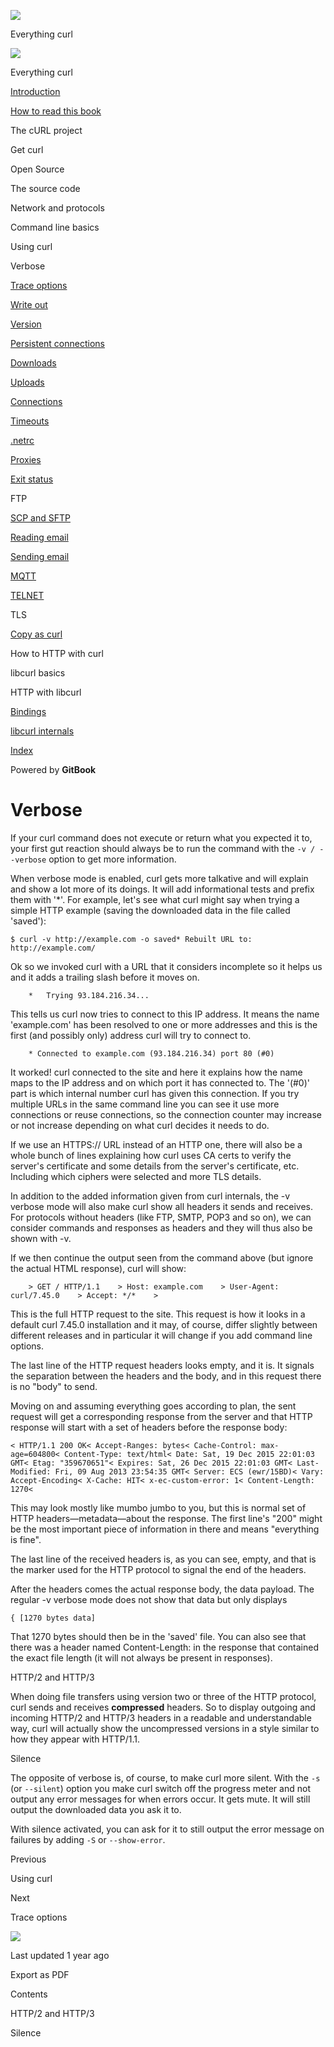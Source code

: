 <a href="../index.html" class="link-a079aa82--primary-53a25e66--logoLink-10d08504"></a>

<img src="https://gblobscdn.gitbook.com/orgs%2F-LxuH0qSm4xO9nWfEBlB%2Favatar.png?alt=media" class="image-67b14f24--avatar-1c1d03ec" />

<span class="text-4505230f--UIH400-4e41e82a--textContentFamily-49a318e1--spaceNameText-677c2969">Everything curl</span>

<a href="../index.html" class="link-a079aa82--primary-53a25e66--logoLink-10d08504"></a>

<img src="https://gblobscdn.gitbook.com/orgs%2F-LxuH0qSm4xO9nWfEBlB%2Favatar.png?alt=media" class="image-67b14f24--avatar-1c1d03ec" />

<span class="text-4505230f--UIH400-4e41e82a--textContentFamily-49a318e1--spaceNameText-677c2969">Everything curl</span>

<a href="../index.html" class="navButton-94f2579c--navButtonClickable-161b88ca"><span class="text-4505230f--UIH300-2063425d--textContentFamily-49a318e1--navButtonLabel-14a4968f">Introduction</span></a>

<a href="../how-to-read.html" class="navButton-94f2579c--navButtonClickable-161b88ca"><span class="text-4505230f--UIH300-2063425d--textContentFamily-49a318e1--navButtonLabel-14a4968f">How to read this book</span></a>

<span class="text-4505230f--UIH300-2063425d--textContentFamily-49a318e1--navButtonLabel-14a4968f">The cURL project</span>

<span class="text-4505230f--UIH300-2063425d--textContentFamily-49a318e1--navButtonLabel-14a4968f">Get curl</span>

<span class="text-4505230f--UIH300-2063425d--textContentFamily-49a318e1--navButtonLabel-14a4968f">Open Source</span>

<span class="text-4505230f--UIH300-2063425d--textContentFamily-49a318e1--navButtonLabel-14a4968f">The source code</span>

<span class="text-4505230f--UIH300-2063425d--textContentFamily-49a318e1--navButtonLabel-14a4968f">Network and protocols</span>

<span class="text-4505230f--UIH300-2063425d--textContentFamily-49a318e1--navButtonLabel-14a4968f">Command line basics</span>

<span class="text-4505230f--UIH300-2063425d--textContentFamily-49a318e1--navButtonLabel-14a4968f">Using curl</span>

<span class="text-4505230f--UIH300-2063425d--textContentFamily-49a318e1--navButtonLabel-14a4968f">Verbose</span>

<a href="verbose/trace.html" class="navButton-94f2579c--pageItemWithChildrenNested-2c5d8183--navButtonClickable-161b88ca"><span class="text-4505230f--UIH300-2063425d--textContentFamily-49a318e1--navButtonLabel-14a4968f">Trace options</span></a>

<a href="verbose/writeout.html" class="navButton-94f2579c--pageItemWithChildrenNested-2c5d8183--navButtonClickable-161b88ca"><span class="text-4505230f--UIH300-2063425d--textContentFamily-49a318e1--navButtonLabel-14a4968f">Write out</span></a>

<a href="version.html" class="navButton-94f2579c--pageItemWithChildrenNested-2c5d8183--navButtonClickable-161b88ca"><span class="text-4505230f--UIH300-2063425d--textContentFamily-49a318e1--navButtonLabel-14a4968f">Version</span></a>

<a href="persist.html" class="navButton-94f2579c--pageItemWithChildrenNested-2c5d8183--navButtonClickable-161b88ca"><span class="text-4505230f--UIH300-2063425d--textContentFamily-49a318e1--navButtonLabel-14a4968f">Persistent connections</span></a>

<a href="downloads.html" class="navButton-94f2579c--pageItemWithChildrenNested-2c5d8183--navButtonClickable-161b88ca"><span class="text-4505230f--UIH300-2063425d--textContentFamily-49a318e1--navButtonLabel-14a4968f">Downloads</span></a>

<a href="uploads.html" class="navButton-94f2579c--pageItemWithChildrenNested-2c5d8183--navButtonClickable-161b88ca"><span class="text-4505230f--UIH300-2063425d--textContentFamily-49a318e1--navButtonLabel-14a4968f">Uploads</span></a>

<a href="connections.html" class="navButton-94f2579c--pageItemWithChildrenNested-2c5d8183--navButtonClickable-161b88ca"><span class="text-4505230f--UIH300-2063425d--textContentFamily-49a318e1--navButtonLabel-14a4968f">Connections</span></a>

<a href="timeouts.html" class="navButton-94f2579c--pageItemWithChildrenNested-2c5d8183--navButtonClickable-161b88ca"><span class="text-4505230f--UIH300-2063425d--textContentFamily-49a318e1--navButtonLabel-14a4968f">Timeouts</span></a>

<a href="netrc.html" class="navButton-94f2579c--pageItemWithChildrenNested-2c5d8183--navButtonClickable-161b88ca"><span class="text-4505230f--UIH300-2063425d--textContentFamily-49a318e1--navButtonLabel-14a4968f">.netrc</span></a>

<a href="proxies.html" class="navButton-94f2579c--pageItemWithChildrenNested-2c5d8183--navButtonClickable-161b88ca"><span class="text-4505230f--UIH300-2063425d--textContentFamily-49a318e1--navButtonLabel-14a4968f">Proxies</span></a>

<a href="returns.html" class="navButton-94f2579c--pageItemWithChildrenNested-2c5d8183--navButtonClickable-161b88ca"><span class="text-4505230f--UIH300-2063425d--textContentFamily-49a318e1--navButtonLabel-14a4968f">Exit status</span></a>

<span class="text-4505230f--UIH300-2063425d--textContentFamily-49a318e1--navButtonLabel-14a4968f">FTP</span>

<a href="scpsftp.html" class="navButton-94f2579c--pageItemWithChildrenNested-2c5d8183--navButtonClickable-161b88ca"><span class="text-4505230f--UIH300-2063425d--textContentFamily-49a318e1--navButtonLabel-14a4968f">SCP and SFTP</span></a>

<a href="reademail.html" class="navButton-94f2579c--pageItemWithChildrenNested-2c5d8183--navButtonClickable-161b88ca"><span class="text-4505230f--UIH300-2063425d--textContentFamily-49a318e1--navButtonLabel-14a4968f">Reading email</span></a>

<a href="smtp.html" class="navButton-94f2579c--pageItemWithChildrenNested-2c5d8183--navButtonClickable-161b88ca"><span class="text-4505230f--UIH300-2063425d--textContentFamily-49a318e1--navButtonLabel-14a4968f">Sending email</span></a>

<a href="mqtt.html" class="navButton-94f2579c--pageItemWithChildrenNested-2c5d8183--navButtonClickable-161b88ca"><span class="text-4505230f--UIH300-2063425d--textContentFamily-49a318e1--navButtonLabel-14a4968f">MQTT</span></a>

<a href="telnet.html" class="navButton-94f2579c--pageItemWithChildrenNested-2c5d8183--navButtonClickable-161b88ca"><span class="text-4505230f--UIH300-2063425d--textContentFamily-49a318e1--navButtonLabel-14a4968f">TELNET</span></a>

<span class="text-4505230f--UIH300-2063425d--textContentFamily-49a318e1--navButtonLabel-14a4968f">TLS</span>

<a href="copyas.html" class="navButton-94f2579c--pageItemWithChildrenNested-2c5d8183--navButtonClickable-161b88ca"><span class="text-4505230f--UIH300-2063425d--textContentFamily-49a318e1--navButtonLabel-14a4968f">Copy as curl</span></a>

<span class="text-4505230f--UIH300-2063425d--textContentFamily-49a318e1--navButtonLabel-14a4968f">How to HTTP with curl</span>

<span class="text-4505230f--UIH300-2063425d--textContentFamily-49a318e1--navButtonLabel-14a4968f">libcurl basics</span>

<span class="text-4505230f--UIH300-2063425d--textContentFamily-49a318e1--navButtonLabel-14a4968f">HTTP with libcurl</span>

<a href="../bindings.html" class="navButton-94f2579c--navButtonClickable-161b88ca"><span class="text-4505230f--UIH300-2063425d--textContentFamily-49a318e1--navButtonLabel-14a4968f">Bindings</span></a>

<a href="../internals.html" class="navButton-94f2579c--navButtonClickable-161b88ca"><span class="text-4505230f--UIH300-2063425d--textContentFamily-49a318e1--navButtonLabel-14a4968f">libcurl internals</span></a>

<a href="../bookindex.html" class="navButton-94f2579c--navButtonClickable-161b88ca"><span class="text-4505230f--UIH300-2063425d--textContentFamily-49a318e1--navButtonLabel-14a4968f">Index</span></a>

<a href="https://www.gitbook.com/?utm_source=content&amp;utm_medium=trademark&amp;utm_campaign=curl-1" class="reset-3c756112--trademark-a8da4b94"></a>

<span class="text-4505230f--TextH200-a3425406--textUIFamily-5ebd8e40">Powered by **GitBook**</span>

# <span class="text-4505230f--DisplayH900-bfb998fa--textContentFamily-49a318e1">Verbose</span>

<span class="text-4505230f--UIH300-2063425d--textUIFamily-5ebd8e40--text-8ee2c8b2"></span>

<span class="text-4505230f--UIH300-2063425d--textUIFamily-5ebd8e40--text-8ee2c8b2"></span>

<span class="text-4505230f--TextH400-3033861f--textContentFamily-49a318e1"><span data-key="7b12661d0d2e4daeb99e931d2085ddf5"><span data-offset-key="7b12661d0d2e4daeb99e931d2085ddf5:0">If your curl command does not execute or return what you expected it to, your first gut reaction should always be to run the command with the </span><span data-offset-key="7b12661d0d2e4daeb99e931d2085ddf5:1">`-v / --verbose`</span><span data-offset-key="7b12661d0d2e4daeb99e931d2085ddf5:2"> option to get more information.</span></span></span>

<span class="text-4505230f--TextH400-3033861f--textContentFamily-49a318e1"><span data-key="fff131e4e6ef4200af9ad7f28fe6228c"><span data-offset-key="fff131e4e6ef4200af9ad7f28fe6228c:0">When verbose mode is enabled, curl gets more talkative and will explain and show a lot more of its doings. It will add informational tests and prefix them with '\*'. For example, let's see what curl might say when trying a simple HTTP example (saving the downloaded data in the file called 'saved'):</span></span></span>

    $ curl -v http://example.com -o saved* Rebuilt URL to: http://example.com/

<span class="text-4505230f--TextH400-3033861f--textContentFamily-49a318e1"><span data-key="fc28095d02484cbb9265442690c527f5"><span data-offset-key="fc28095d02484cbb9265442690c527f5:0">Ok so we invoked curl with a URL that it considers incomplete so it helps us and it adds a trailing slash before it moves on.</span></span></span>

        *   Trying 93.184.216.34...

<span class="text-4505230f--TextH400-3033861f--textContentFamily-49a318e1"><span data-key="c56a047ab88c4b61adcbec97b43412a0"><span data-offset-key="c56a047ab88c4b61adcbec97b43412a0:0">This tells us curl now tries to connect to this IP address. It means the name 'example.com' has been resolved to one or more addresses and this is the first (and possibly only) address curl will try to connect to.</span></span></span>

        * Connected to example.com (93.184.216.34) port 80 (#0)

<span class="text-4505230f--TextH400-3033861f--textContentFamily-49a318e1"><span data-key="d744288b658a4f68aff8002c5717af3c"><span data-offset-key="d744288b658a4f68aff8002c5717af3c:0">It worked! curl connected to the site and here it explains how the name maps to the IP address and on which port it has connected to. The '(\#0)' part is which internal number curl has given this connection. If you try multiple URLs in the same command line you can see it use more connections or reuse connections, so the connection counter may increase or not increase depending on what curl decides it needs to do.</span></span></span>

<span class="text-4505230f--TextH400-3033861f--textContentFamily-49a318e1"><span data-key="ed0a349ed21b46ce85aa29458caa4382"><span data-offset-key="ed0a349ed21b46ce85aa29458caa4382:0">If we use an HTTPS:// URL instead of an HTTP one, there will also be a whole bunch of lines explaining how curl uses CA certs to verify the server's certificate and some details from the server's certificate, etc. Including which ciphers were selected and more TLS details.</span></span></span>

<span class="text-4505230f--TextH400-3033861f--textContentFamily-49a318e1"><span data-key="e8f41e04bab94a5f953723915745646c"><span data-offset-key="e8f41e04bab94a5f953723915745646c:0">In addition to the added information given from curl internals, the -v verbose mode will also make curl show all headers it sends and receives. For protocols without headers (like FTP, SMTP, POP3 and so on), we can consider commands and responses as headers and they will thus also be shown with -v.</span></span></span>

<span class="text-4505230f--TextH400-3033861f--textContentFamily-49a318e1"><span data-key="20b70d406e434d99a5956e527e8700b7"><span data-offset-key="20b70d406e434d99a5956e527e8700b7:0">If we then continue the output seen from the command above (but ignore the actual HTML response), curl will show:</span></span></span>

        > GET / HTTP/1.1    > Host: example.com    > User-Agent: curl/7.45.0    > Accept: */*    >

<span class="text-4505230f--TextH400-3033861f--textContentFamily-49a318e1"><span data-key="2921405fe5b64e6591ad8af4106ea024"><span data-offset-key="2921405fe5b64e6591ad8af4106ea024:0">This is the full HTTP request to the site. This request is how it looks in a default curl 7.45.0 installation and it may, of course, differ slightly between different releases and in particular it will change if you add command line options.</span></span></span>

<span class="text-4505230f--TextH400-3033861f--textContentFamily-49a318e1"><span data-key="9e547c29ec2f435a954ebea71db9f56c"><span data-offset-key="9e547c29ec2f435a954ebea71db9f56c:0">The last line of the HTTP request headers looks empty, and it is. It signals the separation between the headers and the body, and in this request there is no "body" to send.</span></span></span>

<span class="text-4505230f--TextH400-3033861f--textContentFamily-49a318e1"><span data-key="84517311d276494db9dc6cbb9b153825"><span data-offset-key="84517311d276494db9dc6cbb9b153825:0">Moving on and assuming everything goes according to plan, the sent request will get a corresponding response from the server and that HTTP response will start with a set of headers before the response body:</span></span></span>

    < HTTP/1.1 200 OK< Accept-Ranges: bytes< Cache-Control: max-age=604800< Content-Type: text/html< Date: Sat, 19 Dec 2015 22:01:03 GMT< Etag: "359670651"< Expires: Sat, 26 Dec 2015 22:01:03 GMT< Last-Modified: Fri, 09 Aug 2013 23:54:35 GMT< Server: ECS (ewr/15BD)< Vary: Accept-Encoding< X-Cache: HIT< x-ec-custom-error: 1< Content-Length: 1270<

<span class="text-4505230f--TextH400-3033861f--textContentFamily-49a318e1"><span data-key="19759e1392244c6b807b76469e361a7f"><span data-offset-key="19759e1392244c6b807b76469e361a7f:0">This may look mostly like mumbo jumbo to you, but this is normal set of HTTP headers—metadata—about the response. The first line's "200" might be the most important piece of information in there and means "everything is fine".</span></span></span>

<span class="text-4505230f--TextH400-3033861f--textContentFamily-49a318e1"><span data-key="090a1cc096f34745b0c9d212995f7639"><span data-offset-key="090a1cc096f34745b0c9d212995f7639:0">The last line of the received headers is, as you can see, empty, and that is the marker used for the HTTP protocol to signal the end of the headers.</span></span></span>

<span class="text-4505230f--TextH400-3033861f--textContentFamily-49a318e1"><span data-key="8b1e791353614b27bfcda995b743ca46"><span data-offset-key="8b1e791353614b27bfcda995b743ca46:0">After the headers comes the actual response body, the data payload. The regular -v verbose mode does not show that data but only displays</span></span></span>

    { [1270 bytes data]

<span class="text-4505230f--TextH400-3033861f--textContentFamily-49a318e1"><span data-key="39874ecf128943fea10c2b091abc02d2"><span data-offset-key="39874ecf128943fea10c2b091abc02d2:0">That 1270 bytes should then be in the 'saved' file. You can also see that there was a header named Content-Length: in the response that contained the exact file length (it will not always be present in responses).</span></span></span>

<span class="text-4505230f--HeadingH700-04e1a2a3--textContentFamily-49a318e1"><span data-key="e88112effa354ecbabcf419d43e5cf64"><span data-offset-key="e88112effa354ecbabcf419d43e5cf64:0">HTTP/2 and HTTP/3</span></span></span>

<span class="text-4505230f--TextH400-3033861f--textContentFamily-49a318e1"><span data-key="385ccb859c12413897f69ffd42e0fa2f"><span data-offset-key="385ccb859c12413897f69ffd42e0fa2f:0">When doing file transfers using version two or three of the HTTP protocol, curl sends and receives </span><span data-offset-key="385ccb859c12413897f69ffd42e0fa2f:1">**compressed**</span><span data-offset-key="385ccb859c12413897f69ffd42e0fa2f:2"> headers. So to display outgoing and incoming HTTP/2 and HTTP/3 headers in a readable and understandable way, curl will actually show the uncompressed versions in a style similar to how they appear with HTTP/1.1.</span></span></span>

<span class="text-4505230f--HeadingH700-04e1a2a3--textContentFamily-49a318e1"><span data-key="51079c8a546840a7b667d20668e18514"><span data-offset-key="51079c8a546840a7b667d20668e18514:0">Silence</span></span></span>

<span class="text-4505230f--TextH400-3033861f--textContentFamily-49a318e1"><span data-key="d0cc0780025b450f87451b253c84f2be"><span data-offset-key="d0cc0780025b450f87451b253c84f2be:0">The opposite of verbose is, of course, to make curl more silent. With the </span><span data-offset-key="d0cc0780025b450f87451b253c84f2be:1">`-s`</span><span data-offset-key="d0cc0780025b450f87451b253c84f2be:2"> (or </span><span data-offset-key="d0cc0780025b450f87451b253c84f2be:3">`--silent`</span><span data-offset-key="d0cc0780025b450f87451b253c84f2be:4">) option you make curl switch off the progress meter and not output any error messages for when errors occur. It gets mute. It will still output the downloaded data you ask it to.</span></span></span>

<span class="text-4505230f--TextH400-3033861f--textContentFamily-49a318e1"><span data-key="6e0dbfef0516469288428b9e635890f0"><span data-offset-key="6e0dbfef0516469288428b9e635890f0:0">With silence activated, you can ask for it to still output the error message on failures by adding </span><span data-offset-key="6e0dbfef0516469288428b9e635890f0:1">`-S`</span><span data-offset-key="6e0dbfef0516469288428b9e635890f0:2"> or </span><span data-offset-key="6e0dbfef0516469288428b9e635890f0:3">`--show-error`</span><span data-offset-key="6e0dbfef0516469288428b9e635890f0:4">.</span></span></span>

<a href="../usingcurl.html" class="reset-3c756112--card-6570f064--whiteCard-fff091a4--cardPrevious-56a5e674"></a>

<span class="text-4505230f--TextH200-a3425406--textContentFamily-49a318e1">Previous</span>

<span class="text-4505230f--UIH400-4e41e82a--textContentFamily-49a318e1">Using curl</span>

<a href="verbose/trace.html" class="reset-3c756112--card-6570f064--whiteCard-fff091a4--cardNext-19241c42"></a>

<span class="text-4505230f--TextH200-a3425406--textContentFamily-49a318e1">Next</span>

<span class="text-4505230f--UIH400-4e41e82a--textContentFamily-49a318e1">Trace options</span>

<img src="https://avatars.githubusercontent.com/u/66654881?v=4" class="image-67b14f24--avatar-1c1d03ec" />

<span class="text-4505230f--TextH200-a3425406--textContentFamily-49a318e1">Last updated 1 year ago</span>

<span class="text-4505230f--UIH300-2063425d--textUIFamily-5ebd8e40">Export as PDF</span>

<span class="text-4505230f--InfoH100-1e92e1d1--textContentFamily-49a318e1">Contents</span>

<a href="verbose.html#http-2-and-http-3" class="reset-3c756112--menuItem-aa02f6ec--menuItemLight-757d5235--menuItemInline-173bdf97--pageTocItem-f4427024"></a>

<span class="text-4505230f--UIH300-2063425d--textContentFamily-49a318e1"><span class="text-4505230f--UIH200-50ead35f--textContentFamily-49a318e1">HTTP/2 and HTTP/3</span></span>

<a href="verbose.html#silence" class="reset-3c756112--menuItem-aa02f6ec--menuItemLight-757d5235--menuItemInline-173bdf97--pageTocItem-f4427024"></a>

<span class="text-4505230f--UIH300-2063425d--textContentFamily-49a318e1"><span class="text-4505230f--UIH200-50ead35f--textContentFamily-49a318e1">Silence</span></span>
